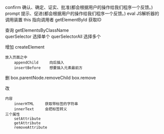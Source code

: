 confirm     确认、确定、证实、批准(都会根据用户的操作给我们程序一个反馈。)
prompt      提示、促进(都会根据用户的操作给我们程序一个反馈。)
eval        JS解析器的调用装置
this        指向调用者
getElementById      获取ID



查询
    getElementsByClassName      
    querSelector    选择单个
    querSelectorAll 选择多个


增加
    createElement

    放入页面之中
        appendChild     向后插入
        insertBefore    想要插入元素最前方

删
    box.parentNode.removeChild
    box.remove

改    

    内容
        innerHTML     获取带标签的字符串
        innerText     会把标签转义
    三个属性
        setAttribute
        getAttribute
        removeAttribute




